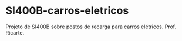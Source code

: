 # SI400B-carros-eletricos
Projeto de SI400B sobre postos de recarga para carros elétricos. Prof. Ricarte.
